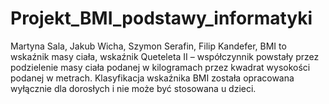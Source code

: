 # Projekt_BMI_podstawy_informatyki
Martyna Sala,
Jakub Wicha,
Szymon Serafin,
Filip Kandefer,
BMI to wskaźnik masy ciała, wskaźnik Queteleta II – współczynnik powstały przez podzielenie masy ciała podanej w kilogramach przez kwadrat wysokości podanej w metrach. Klasyfikacja wskaźnika BMI została opracowana wyłącznie dla dorosłych i nie może być stosowana u dzieci.
